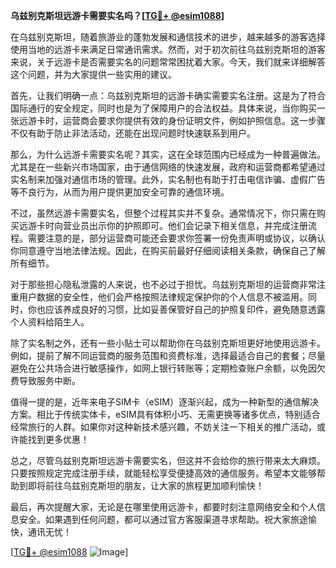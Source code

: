 **乌兹别克斯坦远游卡需要实名吗？[[TG💪+ @esim1088](https://t.me/s/esim1088)]**

在乌兹别克斯坦，随着旅游业的蓬勃发展和通信技术的进步，越来越多的游客选择使用当地的远游卡来满足日常通讯需求。然而，对于初次前往乌兹别克斯坦的游客来说，关于远游卡是否需要实名的问题常常困扰着大家。今天，我们就来详细解答这个问题，并为大家提供一些实用的建议。

首先，让我们明确一点：乌兹别克斯坦的远游卡确实需要实名注册。这是为了符合国际通行的安全规定，同时也是为了保障用户的合法权益。具体来说，当你购买一张远游卡时，运营商会要求你提供有效的身份证明文件，例如护照信息。这一步骤不仅有助于防止非法活动，还能在出现问题时快速联系到用户。

那么，为什么远游卡需要实名呢？其实，这在全球范围内已经成为一种普遍做法。尤其是在一些新兴市场国家，由于通信网络的快速发展，政府和运营商都希望通过实名制来加强对通信市场的管理。此外，实名制也有助于打击电信诈骗、虚假广告等不良行为，从而为用户提供更加安全可靠的通信环境。

不过，虽然远游卡需要实名，但整个过程其实并不复杂。通常情况下，你只需在购买远游卡时向营业员出示你的护照即可。他们会记录下相关信息，并完成注册流程。需要注意的是，部分运营商可能还会要求你签署一份免责声明或协议，以确认你同意遵守当地法律法规。因此，在购买前最好仔细阅读相关条款，确保自己了解所有细节。

对于那些担心隐私泄露的人来说，也不必过于担忧。乌兹别克斯坦的运营商非常注重用户数据的安全性，他们会严格按照法律规定保护你的个人信息不被滥用。同时，你也应该养成良好的习惯，比如妥善保管好自己的护照复印件，避免随意透露个人资料给陌生人。

除了实名制之外，还有一些小贴士可以帮助你在乌兹别克斯坦更好地使用远游卡。例如，提前了解不同运营商的服务范围和资费标准，选择最适合自己的套餐；尽量避免在公共场合进行敏感操作，如网上银行转账等；定期检查账户余额，以免因欠费导致服务中断。

值得一提的是，近年来电子SIM卡（eSIM）逐渐兴起，成为一种新型的通信解决方案。相比于传统实体卡，eSIM具有体积小巧、无需更换等诸多优点，特别适合经常旅行的人群。如果你对这种新技术感兴趣，不妨关注一下相关的推广活动，或许能找到更多优惠！

总之，尽管乌兹别克斯坦远游卡需要实名，但这并不会给你的旅行带来太大麻烦。只要按照规定完成注册手续，就能轻松享受便捷高效的通信服务。希望本文能够帮助到即将前往乌兹别克斯坦的朋友，让大家的旅程更加顺利愉快！

最后，再次提醒大家，无论是在哪里使用远游卡，都要时刻注意网络安全和个人信息安全。如果遇到任何问题，都可以通过官方客服渠道寻求帮助。祝大家旅途愉快，通讯无忧！

[[TG💪+ @esim1088](https://t.me/s/esim1088) ![Image](https://i.postimg.cc/4NQfJmqS/Snipaste-2025-05-13-00-14-12.png)]